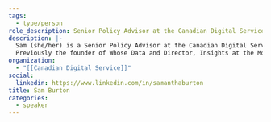 ```yaml
---
tags:
  - type/person
role_description: Senior Policy Advisor at the Canadian Digital Service
description: |-
  Sam (she/her) is a Senior Policy Advisor at the Canadian Digital Service (CDS), within of the Government of Canada. Prior to joining CDS, she worked at the Mozilla Foundation and Engineers Without Borders Canada.
  Previously the founder of Whose Data and Director, Insights at the Mozilla Foundation.
organization:
  - "[[Canadian Digital Service]]"
social:
  linkedin: https://www.linkedin.com/in/samanthaburton
title: Sam Burton
categories:
  - speaker
---
```


